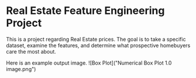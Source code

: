# Real Estate Feature Engineering Project

This is a project regarding Real Estate prices. The goal is to take a specific dataset, examine the features, and determine what prospective homebuyers care the most about.

Here is an example output image.
![Box Plot]("Numerical Box Plot 1.0 image.png")